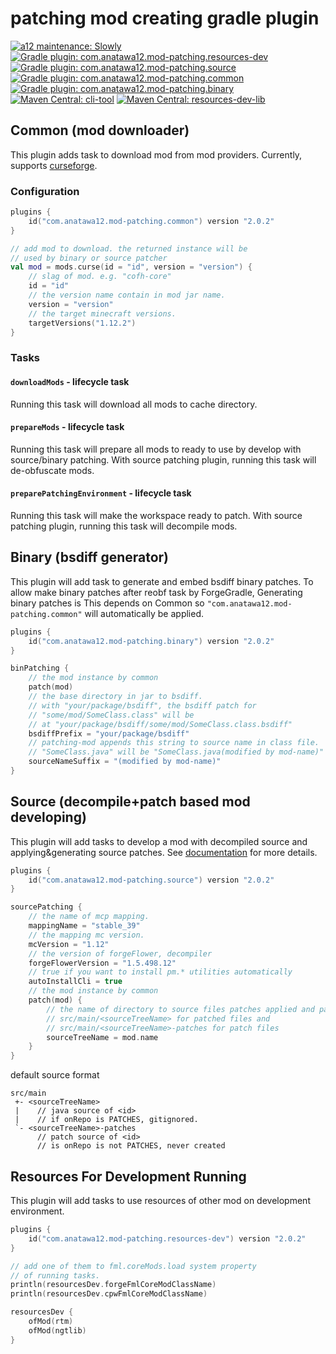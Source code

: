 # patching mod creating gradle plugin

[![a12 maintenance: Slowly](https://api.anatawa12.com/short/a12-slowly-svg)](https://api.anatawa12.com/short/a12-slowly-doc)
[![Gradle plugin: com.anatawa12.mod-patching.resources-dev](https://img.shields.io/gradle-plugin-portal/v/com.anatawa12.mod-patching.resources-dev?colorB=007ec6&label=gradle%20plugin:%20resources-dev&logo=gradle)](https://plugins.gradle.org/plugin/com.anatawa12.mod-patching.resources-dev)
[![Gradle plugin: com.anatawa12.mod-patching.source](https://img.shields.io/gradle-plugin-portal/v/com.anatawa12.mod-patching.source?colorB=007ec6&label=gradle%20plugin:%20source&logo=gradle)](https://plugins.gradle.org/plugin/com.anatawa12.mod-patching.source)
[![Gradle plugin: com.anatawa12.mod-patching.common](https://img.shields.io/gradle-plugin-portal/v/com.anatawa12.mod-patching.common?colorB=007ec6&label=gradle%20plugin:%20common&logo=gradle)](https://plugins.gradle.org/plugin/com.anatawa12.mod-patching.common)
[![Gradle plugin: com.anatawa12.mod-patching.binary](https://img.shields.io/gradle-plugin-portal/v/com.anatawa12.mod-patching.binary?colorB=007ec6&label=gradle%20plugin:%20binary&logo=gradle)](https://plugins.gradle.org/plugin/com.anatawa12.mod-patching.binary)
[![Maven Central: cli-tool](https://img.shields.io/maven-central/v/com.anatawa12.mod-patching/cli-tool?logo=apachemaven&label=maven:%20cli-tool)](https://mvnrepository.com/artifact/com.anatawa12.mod-patching/cli-tool/latest)
[![Maven Central: resources-dev-lib](https://img.shields.io/maven-central/v/com.anatawa12.mod-patching/resources-dev-lib?logo=apachemaven&label=maven:%20resources-dev-lib)](https://mvnrepository.com/artifact/com.anatawa12.mod-patching/resources-dev-lib/latest)

## Common (mod downloader)

This plugin adds task to download mod from mod providers. Currently, supports [curseforge].

### Configuration

```kotlin
plugins {
    id("com.anatawa12.mod-patching.common") version "2.0.2"
}

// add mod to download. the returned instance will be 
// used by binary or source patcher
val mod = mods.curse(id = "id", version = "version") {
    // slag of mod. e.g. "cofh-core"
    id = "id"
    // the version name contain in mod jar name.
    version = "version"
    // the target minecraft versions.
    targetVersions("1.12.2")
}
```

### Tasks

#### `downloadMods` - lifecycle task

Running this task will download all mods to cache directory.

#### `prepareMods` - lifecycle task

Running this task will prepare all mods to ready to use by develop with source/binary patching. With source patching
plugin, running this task will de-obfuscate mods.

#### `preparePatchingEnvironment` - lifecycle task

Running this task will make the workspace ready to patch. With source patching plugin, running this task will decompile
mods.

## Binary (bsdiff generator)

This plugin will add task to generate and embed bsdiff binary patches. To allow make binary patches after reobf task by
ForgeGradle, Generating binary patches is This depends on Common so `"com.anatawa12.mod-patching.common"` will
automatically be applied.

```kotlin
plugins {
    id("com.anatawa12.mod-patching.binary") version "2.0.2"
}

binPatching {
    // the mod instance by common
    patch(mod)
    // the base directory in jar to bsdiff.
    // with "your/package/bsdiff", the bsdiff patch for
    // "some/mod/SomeClass.class" will be 
    // at "your/package/bsdiff/some/mod/SomeClass.class.bsdiff"
    bsdiffPrefix = "your/package/bsdiff"
    // patching-mod appends this string to source name in class file.
    // "SomeClass.java" will be "SomeClass.java(modified by mod-name)"
    sourceNameSuffix = "(modified by mod-name)"
}

```

## Source (decompile+patch based mod developing)

This plugin will add tasks to develop a mod with decompiled source and applying&generating source patches.
See [documentation][source-patching-development] for more details.

```kotlin
plugins {
    id("com.anatawa12.mod-patching.source") version "2.0.2"
}

sourcePatching {
    // the name of mcp mapping.
    mappingName = "stable_39"
    // the mapping mc version.
    mcVersion = "1.12"
    // the version of forgeFlower, decompiler
    forgeFlowerVersion = "1.5.498.12"
    // true if you want to install pm.* utilities automatically
    autoInstallCli = true
    // the mod instance by common
    patch(mod) {
        // the name of directory to source files patches applied and patches
        // src/main/<sourceTreeName> for patched files and
        // src/main/<sourceTreeName>-patches for patch files
        sourceTreeName = mod.name
    }
}
```

default source format

```
src/main
 +- <sourceTreeName>
 |    // java source of <id>
 |    // if onRepo is PATCHES, gitignored.
 `- <sourceTreeName>-patches
      // patch source of <id>
      // is onRepo is not PATCHES, never created
```

## Resources For Development Running

This plugin will add tasks to use resources of other mod on development environment.

```kotlin
plugins {
    id("com.anatawa12.mod-patching.resources-dev") version "2.0.2"
}

// add one of them to fml.coreMods.load system property
// of running tasks.
println(resourcesDev.forgeFmlCoreModClassName)
println(resourcesDev.cpwFmlCoreModClassName)

resourcesDev {
    ofMod(rtm)
    ofMod(ngtlib)
}

```

[curseforge]: https://www.curseforge.com/minecraft/modpacks

[source-patching-development]: ./docs/source-patching-development.md
